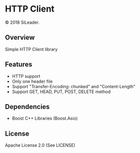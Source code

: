 HTTP Client
=======

&copy; 2018 SiLeader.

## Overview
Simple HTTP Client library

## Features
+ HTTP support
+ Only one header file
+ Support "Transfer-Encoding: chunked" and "Content-Length"
+ Support GET, HEAD, PUT, POST, DELETE method

## Dependencies
+ Boost C++ Libraries (Boost.Asio)

## License
Apache License 2.0 (See LICENSE)